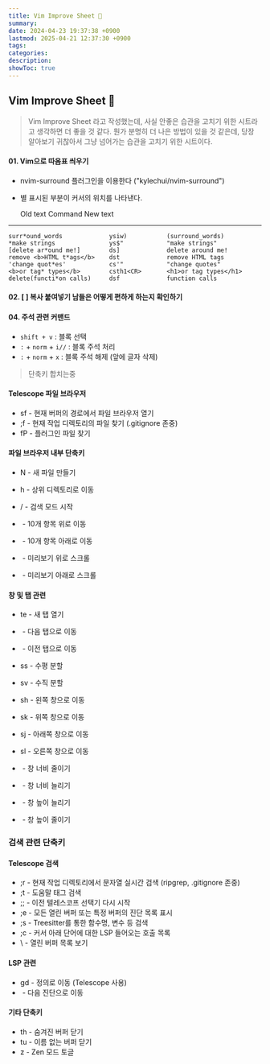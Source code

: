 ```yaml
---
title: Vim Improve Sheet 🦅
summary: 
date: 2024-04-23 19:37:38 +0900
lastmod: 2025-04-21 12:37:30 +0900
tags: 
categories: 
description: 
showToc: true
---
```


## Vim Improve Sheet 🦅

> Vim Improve Sheet 라고 작성했는데, 사실 안좋은 습관을 고치기 위한 시트라고 생각하면 더 좋을 것 같다.
> 뭔가 분명히 더 나은 방법이 있을 것 같은데, 당장 알아보기 귀찮아서 그냥 넘어가는 습관을 고치기 위한 시트이다.


#### 01. Vim으로 따옴표 씌우기

- nvim-surround 플러그인을 이용한다 ("kylechui/nvim-surround")
- 별 표시된 부분이 커서의 위치를 나타낸다.

    Old text                    Command         New text
--------------------------------------------------------------------------------
    surr*ound_words             ysiw)           (surround_words)
    *make strings               ys$"            "make strings"
    [delete ar*ound me!]        ds]             delete around me!
    remove <b>HTML t*ags</b>    dst             remove HTML tags
    'change quot*es'            cs'"            "change quotes"
    <b>or tag* types</b>        csth1<CR>       <h1>or tag types</h1>
    delete(functi*on calls)     dsf             function calls

#### 02. [ ] 복사 붙여넣기 남들은 어떻게 편하게 하는지 확인하기


#### 04. 주석 관련 커맨드
- `shift + v` : 블록 선택
- `:` + `norm` + `i//` : 블록 주석 처리
- `:` + `norm` + `x` : 블록 주석 해제 (앞에 글자 삭제)


> 단축키 합치는중
#### Telescope 파일 브라우저

- sf - 현재 버퍼의 경로에서 파일 브라우저 열기
- ;f - 현재 작업 디렉토리의 파일 찾기 (.gitignore 존중)
- <leader>fP - 플러그인 파일 찾기

#### 파일 브라우저 내부 단축키

- N - 새 파일 만들기
- h - 상위 디렉토리로 이동
- / - 검색 모드 시작

- <C-u> - 10개 항목 위로 이동
- <C-d> - 10개 항목 아래로 이동
- <PageUp> - 미리보기 위로 스크롤
- <PageDown> - 미리보기 아래로 스크롤

#### 창 및 탭 관련

- te - 새 탭 열기
- <tab> - 다음 탭으로 이동
- <s-tab> - 이전 탭으로 이동
- ss - 수평 분할
- sv - 수직 분할
- sh - 왼쪽 창으로 이동
- sk - 위쪽 창으로 이동
- sj - 아래쪽 창으로 이동
- sl - 오른쪽 창으로 이동

- <C-w><left> - 창 너비 줄이기
- <C-w><right> - 창 너비 늘리기
- <C-w><up> - 창 높이 늘리기
- <C-w><down> - 창 높이 줄이기

### 검색 관련 단축키

#### Telescope 검색
- ;r - 현재 작업 디렉토리에서 문자열 실시간 검색 (ripgrep, .gitignore 존중)
- ;t - 도움말 태그 검색
- ;; - 이전 텔레스코프 선택기 다시 시작
- ;e - 모든 열린 버퍼 또는 특정 버퍼의 진단 목록 표시
- ;s - Treesitter를 통한 함수명, 변수 등 검색
- ;c - 커서 아래 단어에 대한 LSP 들어오는 호출 목록
- \\ - 열린 버퍼 목록 보기

#### LSP 관련

- gd - 정의로 이동 (Telescope 사용)
- <C-j> - 다음 진단으로 이동

#### 기타 단축키

- <leader>th - 숨겨진 버퍼 닫기
- <leader>tu - 이름 없는 버퍼 닫기
- <leader>z - Zen 모드 토글
